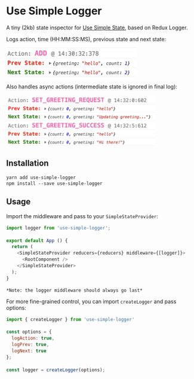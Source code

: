 # Use Simple Logger
A tiny (2kb) state inspector for [Use Simple State](https://github.com/Jahans3/use-simple-logger), based on Redux Logger.

Logs action, time (HH:MM:SS:MS), previous state and next state:

<img src="https://github.com/Jahans3/use-simple-logger/blob/master/standard-log.png?raw=true" width="350">

Also handles async actions (intermediate state is ignored in final log):

<img src="https://github.com/Jahans3/use-simple-logger/blob/master/asyc-log.png?raw=true" width="400">

## Installation
```
yarn add use-simple-logger
npm install --save use-simple-logger
```

## Usage
Import the middleware and pass to your `SimpleStateProvider`:

```js
import logger from 'use-simple-logger';

export default App () {
  return (
    <SimpleStateProvider reducers={reducers} middleware={[logger]}>
      <RootComponent />
    </SimpleStateProvider>
  );
}
```

`*Note: the logger middleware should always go last*`

For more fine-grained control, you can import `createLogger` and pass options:

```js
import { createLogger } from 'use-simple-logger'

const options = {
  logAction: true,
  logPrev: true,
  logNext: true
};

const logger = createLogger(options);
```